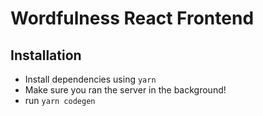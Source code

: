 # Wordfulness React Frontend

## Installation

- Install dependencies using `yarn`
- Make sure you ran the server in the background!
- run `yarn codegen`
